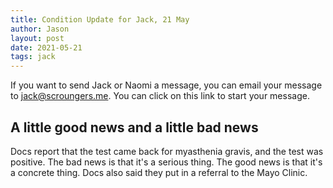 ```yaml
---
title: Condition Update for Jack, 21 May
author: Jason
layout: post
date: 2021-05-21
tags: jack
---
```


If you want to send Jack or Naomi a message, you can email your message to [jack@scroungers.me](mailto:jack@scroungers.me?subject=Thoughts%20for%20Jack&bcc:jandnmiller@usfamily.net).  You can click on this link to start your message.

## A little good news and a little bad news

  Docs report that the test came back for myasthenia gravis, and the test was positive.  The bad news is that it's a serious thing.  The good news is that it's a concrete thing.  Docs also said they put in a referral to the Mayo Clinic. 







